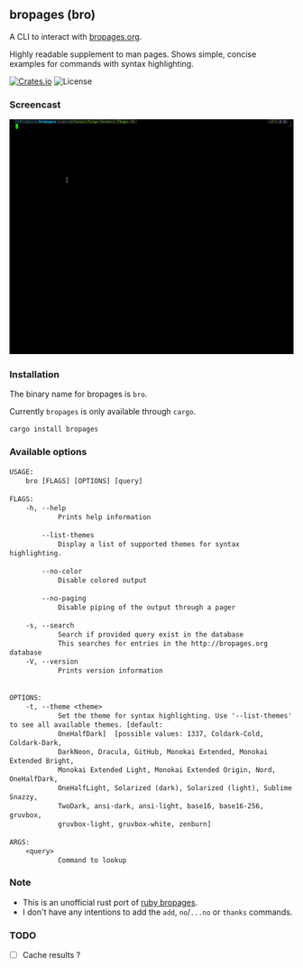 bropages (bro)
------------
A CLI to interact with [bropages.org](http://bropages.org).

Highly readable supplement to man pages. Shows simple, concise examples for commands with syntax highlighting.

[![Crates.io](https://img.shields.io/crates/v/bropages)](https://crates.io/crates/bropages)
![License](https://img.shields.io/crates/l/bropages)

### Screencast

[![A screenshot](./screencast.gif)](./screencast.gif)

### Installation

The binary name for bropages is `bro`.

Currently `bropages` is only available through `cargo`.
```
cargo install bropages
```

### Available options
```
USAGE:
    bro [FLAGS] [OPTIONS] [query]

FLAGS:
    -h, --help           
            Prints help information

        --list-themes    
            Display a list of supported themes for syntax highlighting.

        --no-color       
            Disable colored output

        --no-paging      
            Disable piping of the output through a pager

    -s, --search         
            Search if provided query exist in the database
            This searches for entries in the http://bropages.org database
    -V, --version        
            Prints version information


OPTIONS:
    -t, --theme <theme>    
            Set the theme for syntax highlighting. Use '--list-themes' to see all available themes. [default:
            OneHalfDark]  [possible values: 1337, Coldark-Cold, Coldark-Dark,
            DarkNeon, Dracula, GitHub, Monokai Extended, Monokai Extended Bright,
            Monokai Extended Light, Monokai Extended Origin, Nord, OneHalfDark,
            OneHalfLight, Solarized (dark), Solarized (light), Sublime Snazzy,
            TwoDark, ansi-dark, ansi-light, base16, base16-256, gruvbox,
            gruvbox-light, gruvbox-white, zenburn]

ARGS:
    <query>    
            Command to lookup
```

### Note

- This is an unofficial rust port of [ruby bropages](https://rubygems.org/gems/bropages).
- I don't have any intentions to add the `add`, `no`/`...no` or `thanks` commands.

### TODO
 - [ ] Cache results ?
